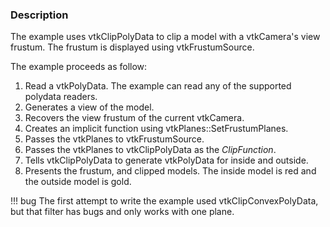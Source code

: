 ### Description

The example uses vtkClipPolyData to clip a model with a vtkCamera's view frustum. The frustum is displayed using vtkFrustumSource.

The example proceeds as follow:

1. Read a vtkPolyData. The example can read any of the supported polydata readers.
2. Generates a view of the model.
3. Recovers the view frustum of the current vtkCamera.
4. Creates an implicit function using vtkPlanes::SetFrustumPlanes.
5. Passes the vtkPlanes to vtkFrustumSource.
6. Passes the vtkPlanes to vtkClipPolyData as the *ClipFunction*.
7. Tells vtkClipPolyData to generate vtkPolyData for inside and outside.
8. Presents the frustum, and clipped models. The inside model is red and the outside model is gold.

!!! bug
    The first attempt to write the example used vtkClipConvexPolyData, but that filter has bugs and only works with one plane.
